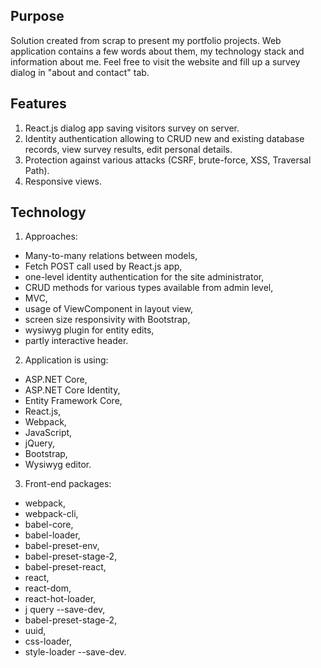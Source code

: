 ## Purpose

Solution created from scrap to present my portfolio projects. Web application contains a few words about them, my technology stack and information about me. Feel free to visit the website and fill up a survey dialog in "about and contact" tab.

## Features

1. React.js dialog app saving visitors survey on server.
2. Identity authentication allowing to CRUD new and existing database records, view survey results, edit personal details.
3. Protection against various attacks (CSRF, brute-force, XSS, Traversal Path).
4. Responsive views.

## Technology

1. Approaches:
  - Many-to-many relations between models,
  - Fetch POST call used by React.js app,
  - one-level identity authentication for the site administrator,
  - CRUD methods for various types available from admin level,
  - MVC,
  - usage of ViewComponent in layout view,
  - screen size responsivity with Bootstrap,
  - wysiwyg plugin for entity edits,
  - partly interactive header.
  
2. Application is using:
  - ASP.NET Core,
  - ASP.NET Core Identity,
  - Entity Framework Core,
  - React.js,
  - Webpack,
  - JavaScript,
  - jQuery,
  - Bootstrap,
  - Wysiwyg editor.
  
3. Front-end packages:
  - webpack,
  - webpack-cli,
  - babel-core,
  - babel-loader,
  - babel-preset-env,
  - babel-preset-stage-2,
  - babel-preset-react,
  - react,
  - react-dom,
  - react-hot-loader,
  - j query --save-dev,
  - babel-preset-stage-2,
  - uuid,
  - css-loader,
  - style-loader --save-dev.
